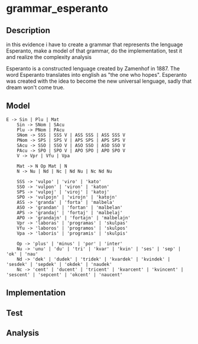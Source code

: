 # grammar_esperanto
## Description
in this evidence i have to create a grammar that represents the lenguage Esperanto, make a model of that grammar, do the implementation, test it and realize the complexity analysis

Esperanto is a constructed lenguage created by Zamenhof in 1887. The word Esperanto translates into english as "the one who hopes". Esperanto was created with the idea to become the new universal lenguage, sadly that dream won't come true. 

## Model

```
E -> Sin | Plu | Mat
    Sin -> SNom | SAcu
    Plu -> PNom | PAcu
    SNom -> SSS | SSS V | ASS SSS | ASS SSS V
    PNom -> SPS | SPS V | APS SPS | APS SPS V
    SAcu -> SSO | SSO V | ASO SSO | ASO SSO V
    PAcu -> SPO | SPO V | APO SPO | APO SPO V
    V -> Vpr | Vfu | Vpa  

    Mat -> N Op Mat | N
    N -> Nu | Nd | Nc | Nd Nu | Nc Nd Nu

    SSS -> 'vulpo' | 'viro' | 'kato'
    SSO -> 'vulpon' | 'viron' | 'katon'
    SPS -> 'vulpoj' | 'viroj' | 'katoj'
    SPO -> 'vulpojn' | 'virojn' | 'katojn'
    ASS -> 'granda' | 'forta' | 'malbela'
    ASO -> 'grandan' | 'fortan' | 'malbelan'
    APS -> 'grandaj' | 'fortaj' | 'malbelaj'
    APO -> 'grandajn' | 'fortajn' | 'malbelajn'
    Vpr -> 'laboras' | 'programas' | 'skulpas'
    Vfu -> 'laboros' | 'programos' | 'skulpos'
    Vpa -> 'laboris' | 'programis' | 'skulpis'

    Op -> 'plus' | 'minus' | 'por' | 'inter'
    Nu -> 'unu' | 'du' | 'tri' | 'kvar' | 'kvin' | 'ses' | 'sep' | 'ok' | 'nau'
    Nd -> 'dek' | 'dudek' | 'tridek' | 'kvardek' | 'kvindek' | 'sesdek' | 'sepdek' | 'okdek' | 'naudek'
    Nc -> 'cent' | 'ducent' | 'tricent' | 'kvarcent' | 'kvincent' | 'sescent' | 'sepcent' | 'okcent' | 'naucent'
```
## Implementation

## Test

## Analysis
